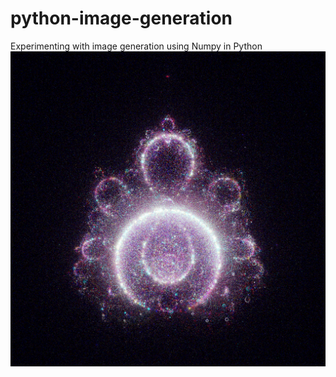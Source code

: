# python-image-generation

Experimenting with image generation using Numpy in Python  
![Buddhabrot](/Buddhabrot/ps/a1.png)
